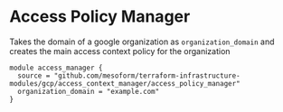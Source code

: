 # Access Policy Manager

Takes the domain of a google organization as `organization_domain` and creates the main access context policy for the organization

```hcl
module access_manager {
  source = "github.com/mesoform/terraform-infrastructure-modules/gcp/access_context_manager/access_policy_manager"
  organization_domain = "example.com"
}
```